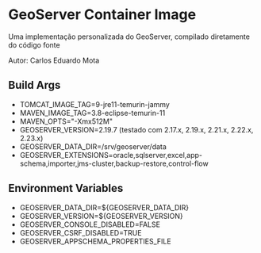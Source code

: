 # GeoServer Container Image

Uma implementação personalizada do GeoServer, compilado diretamente do código fonte

Autor: Carlos Eduardo Mota

## Build Args
- TOMCAT_IMAGE_TAG=9-jre11-temurin-jammy
- MAVEN_IMAGE_TAG=3.8-eclipse-temurin-11
- MAVEN_OPTS="-Xmx512M"
- GEOSERVER_VERSION=2.19.7 (testado com 2.17.x, 2.19.x, 2.21.x, 2.22.x, 2.23.x)
- GEOSERVER_DATA_DIR=/srv/geoserver/data
- GEOSERVER_EXTENSIONS=oracle,sqlserver,excel,app-schema,importer,jms-cluster,backup-restore,control-flow

## Environment Variables
- GEOSERVER_DATA_DIR=${GEOSERVER_DATA_DIR}
- GEOSERVER_VERSION=${GEOSERVER_VERSION}
- GEOSERVER_CONSOLE_DISABLED=FALSE
- GEOSERVER_CSRF_DISABLED=TRUE
- GEOSERVER_APPSCHEMA_PROPERTIES_FILE